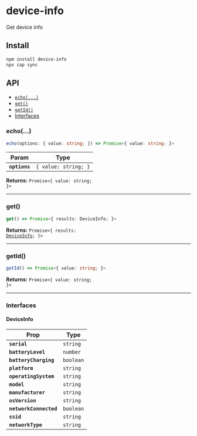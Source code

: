 # device-info

Get device info

## Install

```bash
npm install device-info
npx cap sync
```

## API

<docgen-index>

* [`echo(...)`](#echo)
* [`get()`](#get)
* [`getId()`](#getid)
* [Interfaces](#interfaces)

</docgen-index>

<docgen-api>
<!--Update the source file JSDoc comments and rerun docgen to update the docs below-->

### echo(...)

```typescript
echo(options: { value: string; }) => Promise<{ value: string; }>
```

| Param         | Type                            |
| ------------- | ------------------------------- |
| **`options`** | <code>{ value: string; }</code> |

**Returns:** <code>Promise&lt;{ value: string; }&gt;</code>

--------------------


### get()

```typescript
get() => Promise<{ results: DeviceInfo; }>
```

**Returns:** <code>Promise&lt;{ results: <a href="#deviceinfo">DeviceInfo</a>; }&gt;</code>

--------------------


### getId()

```typescript
getId() => Promise<{ value: string; }>
```

**Returns:** <code>Promise&lt;{ value: string; }&gt;</code>

--------------------


### Interfaces


#### DeviceInfo

| Prop                   | Type                 |
| ---------------------- | -------------------- |
| **`serial`**           | <code>string</code>  |
| **`batteryLevel`**     | <code>number</code>  |
| **`batteryCharging`**  | <code>boolean</code> |
| **`platform`**         | <code>string</code>  |
| **`operatingSystem`**  | <code>string</code>  |
| **`model`**            | <code>string</code>  |
| **`manufacturer`**     | <code>string</code>  |
| **`osVersion`**        | <code>string</code>  |
| **`networkConnected`** | <code>boolean</code> |
| **`ssid`**             | <code>string</code>  |
| **`networkType`**      | <code>string</code>  |

</docgen-api>
